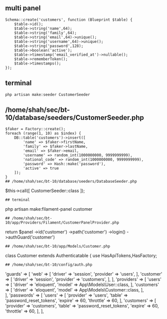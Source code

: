 ## multi panel

```
Schema::create('customers', function (Blueprint $table) {
    $table->id();
    $table->string('name',64);
    $table->string('family',64);          
    $table->string('email',64)->unique();
    $table->string('username',64)->unique();
    $table->string('password',128);    
    $table->boolean('active');
    $table->timestamp('email_verified_at')->nullable();
    $table->rememberToken();
    $table->timestamps();
});
```
## 
## terminal
```
php artisan make:seeder CustomerSeeder
```
## /home/shah/sec/bt-10/database/seeders/CustomerSeeder.php
```
$faker = Factory::create();
foreach (range(1, 10) as $index) {
    DB::table('customers')->insert([
        'name' => $faker->firstName,
        'family' => $faker->lastName,
        'email' => $faker->email,
        'username' => random_int(1000000000, 9999999999),
        'national_code' => random_int(1000000000, 9999999999),
        'password' => Hash::make('password'),
        'active' => true
    ]);
}
## /home/shah/sec/bt-10/database/seeders/DatabaseSeeder.php
```
$this->call([
    CustomerSeeder::class
]);
```
## terminal
```
php artisan make:filament-panel customer
```
## /home/shah/sec/bt-10/app/Providers/Filament/CustomerPanelProvider.php
```
   return $panel
            ->id('customer')
            ->path('customer')
            ->login()
            ->authGuard('customer')
```
## /home/shah/sec/bt-10/app/Models/Customer.php
```
class Customer extends Authenticatable
{
    use HasApiTokens,HasFactory;
```
## /home/shah/sec/bt-10/config/auth.php
```
'guards' => [
    'web' => [
        'driver' => 'session',
        'provider' => 'users',
    ],
    'customer' => [
        'driver' => 'session',
        'provider' => 'customers',
    ],
],
'providers' => [
    'users' => [
        'driver' => 'eloquent',
        'model' => App\Models\User::class,
    ],
    'customers' => [
        'driver' => 'eloquent',
        'model' => App\Models\Customer::class,
    ],       
],
'passwords' => [
    'users' => [
        'provider' => 'users',
        'table' => 'password_reset_tokens',
        'expire' => 60,
        'throttle' => 60,
    ],
    'customers' => [
        'provider' => 'customers',
        'table' => 'password_reset_tokens',
        'expire' => 60,
        'throttle' => 60,
    ],
],
```
